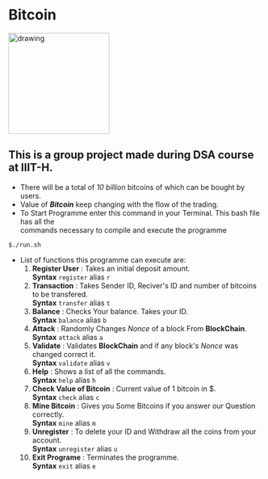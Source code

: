 # Bitcoin
<img src="https://economictimes.indiatimes.com/thumb/msid-79280279,width-1200,height-900,resizemode-4,imgsize-678018/bitcoin.jpg?from=mdr" alt="drawing" width="200px;">  

## This is a group project made during DSA course at IIIT-H.  
- There will be a total of *10 billion* bitcoins of which can be bought by users.   
- Value of ***Bitcoin*** keep changing with the flow of the trading.
- To Start Programme enter this command in your Terminal. This bash file has all the  
commands necessary to compile and execute the programme   

~~~
$./run.sh 
~~~
- List of functions this programme can execute are: 
    1. **Register User** : Takes an initial deposit amount.  
        **Syntax** `register` alias `r`
    2. **Transaction** : Takes Sender ID, Reciver's ID and number of bitcoins to be transfered.   
        **Syntax** `transfer` alias `t`
    3.  **Balance** : Checks Your balance. Takes your ID.  
        **Syntax** `balance` alias `b`
    4. **Attack** : Randomly Changes *Nonce* of a block From **BlockChain**.    
        **Syntax** `attack` alias `a`
    5. **Validate** : Validates **BlockChain** and if any block's *Nonce* was changed correct it.  
        **Syntax** `validate` alias `v`
    6. **Help** : Shows a list of all the commands.  
        **Syntax** `help` alias `h`
    7. **Check Value of Bitcoin** : Current value of 1 bitcoin in $.  
        **Syntax**  `check` alias `c`
    8. **Mine Bitcoin** : Gives you Some Bitcoins if you answer our Question correctly.  
        **Syntax** `mine` alias `m` 
    9. **Unregister** : To delete your ID and Withdraw all the coins from your account.  
        **Syntax** `unregister` alias `u`
    10. **Exit Programe** : Terminates the programme.  
        **Syntax** `exit` alias `e`

